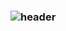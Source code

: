 ### ![header](https://capsule-render.vercel.app/api?type=Cylinder&color=B4C3FF&height=300&section=header&text=mmindoong&fontColor=FFFFFF&fontSize=90)

<!--
**mmindoong/mmindoong** is a ✨ _special_ ✨ repository because its `README.md` (this file) appears on your GitHub profile.

Here are some ideas to get you started:

- 🔭 I’m currently working on ...
- 🌱 I’m currently learning ...
- 👯 I’m looking to collaborate on ...
- 🤔 I’m looking for help with ...
- 💬 Ask me about ...
- 📫 How to reach me: ...
- 😄 Pronouns: ...
- ⚡ Fun fact: ...
-->
